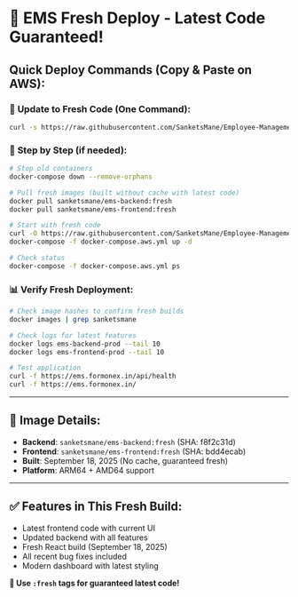 # 🚀 EMS Fresh Deploy - Latest Code Guaranteed!

## Quick Deploy Commands (Copy & Paste on AWS):

### 🔄 **Update to Fresh Code (One Command):**
```bash
curl -s https://raw.githubusercontent.com/SanketsMane/Employee-Management-System_React/main/docker-compose.aws.yml | docker-compose -f - down --remove-orphans && docker pull sanketsmane/ems-backend:fresh && docker pull sanketsmane/ems-frontend:fresh && curl -s https://raw.githubusercontent.com/SanketsMane/Employee-Management-System_React/main/docker-compose.aws.yml | docker-compose -f - up -d && echo "✅ EMS deployed with FRESH code!"
```

### 🎯 **Step by Step (if needed):**
```bash
# Stop old containers
docker-compose down --remove-orphans

# Pull fresh images (built without cache with latest code)
docker pull sanketsmane/ems-backend:fresh
docker pull sanketsmane/ems-frontend:fresh

# Start with fresh code
curl -O https://raw.githubusercontent.com/SanketsMane/Employee-Management-System_React/main/docker-compose.aws.yml
docker-compose -f docker-compose.aws.yml up -d

# Check status
docker-compose -f docker-compose.aws.yml ps
```

### 📊 **Verify Fresh Deployment:**
```bash
# Check image hashes to confirm fresh builds
docker images | grep sanketsmane

# Check logs for latest features
docker logs ems-backend-prod --tail 10
docker logs ems-frontend-prod --tail 10

# Test application
curl -f https://ems.formonex.in/api/health
curl -f https://ems.formonex.in/
```

---

## 🎯 **Image Details:**
- **Backend**: `sanketsmane/ems-backend:fresh` (SHA: f8f2c31d)
- **Frontend**: `sanketsmane/ems-frontend:fresh` (SHA: bdd4ecab)
- **Built**: September 18, 2025 (No cache, guaranteed fresh)
- **Platform**: ARM64 + AMD64 support

---

## ✅ **Features in This Fresh Build:**
- Latest frontend code with current UI
- Updated backend with all features
- Fresh React build (September 18, 2025)
- All recent bug fixes included
- Modern dashboard with latest styling

**🚀 Use `:fresh` tags for guaranteed latest code!**